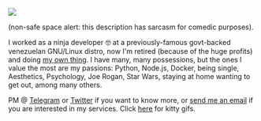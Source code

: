![](https://rawcdn.githack.com/LuisAlejandro/luisalejandro.github.io/74ae1ead10d73fbb466c3406644cdb9bb3cfe2c5/app/_assets/images/readme.svg)

(non-safe space alert: this description has sarcasm for comedic purposes).

I worked as a ninja developer :nerd_face: at a previously-famous govt-backed venezuelan GNU/Linux distro, now I'm retired (because of the huge profits) and doing [my own thing](https://collagelabs.org/). I have many, many possessions, but the ones I value the most are my passions: Python, Node.js, Docker, being single, Aesthetics, Psychology, Joe Rogan, Star Wars, staying at home wanting to get out, among many others.

PM @ [Telegram](https://t.me/LuisAlejandro) or [Twitter](https://twitter.com/LuisAlejandro) if you want to know more, or [send me an email](mailto:luis@collagelabs.org) if you are interested in my services. Click [here](https://giphy.com/explore/kitty) for kitty gifs.
